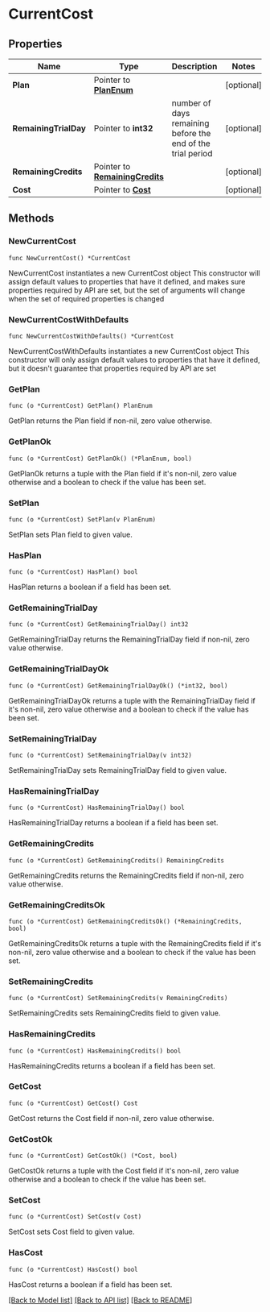 # CurrentCost

## Properties

Name | Type | Description | Notes
------------ | ------------- | ------------- | -------------
**Plan** | Pointer to [**PlanEnum**](PlanEnum.md) |  | [optional] 
**RemainingTrialDay** | Pointer to **int32** | number of days remaining before the end of the trial period | [optional] 
**RemainingCredits** | Pointer to [**RemainingCredits**](RemainingCredits.md) |  | [optional] 
**Cost** | Pointer to [**Cost**](Cost.md) |  | [optional] 

## Methods

### NewCurrentCost

`func NewCurrentCost() *CurrentCost`

NewCurrentCost instantiates a new CurrentCost object
This constructor will assign default values to properties that have it defined,
and makes sure properties required by API are set, but the set of arguments
will change when the set of required properties is changed

### NewCurrentCostWithDefaults

`func NewCurrentCostWithDefaults() *CurrentCost`

NewCurrentCostWithDefaults instantiates a new CurrentCost object
This constructor will only assign default values to properties that have it defined,
but it doesn't guarantee that properties required by API are set

### GetPlan

`func (o *CurrentCost) GetPlan() PlanEnum`

GetPlan returns the Plan field if non-nil, zero value otherwise.

### GetPlanOk

`func (o *CurrentCost) GetPlanOk() (*PlanEnum, bool)`

GetPlanOk returns a tuple with the Plan field if it's non-nil, zero value otherwise
and a boolean to check if the value has been set.

### SetPlan

`func (o *CurrentCost) SetPlan(v PlanEnum)`

SetPlan sets Plan field to given value.

### HasPlan

`func (o *CurrentCost) HasPlan() bool`

HasPlan returns a boolean if a field has been set.

### GetRemainingTrialDay

`func (o *CurrentCost) GetRemainingTrialDay() int32`

GetRemainingTrialDay returns the RemainingTrialDay field if non-nil, zero value otherwise.

### GetRemainingTrialDayOk

`func (o *CurrentCost) GetRemainingTrialDayOk() (*int32, bool)`

GetRemainingTrialDayOk returns a tuple with the RemainingTrialDay field if it's non-nil, zero value otherwise
and a boolean to check if the value has been set.

### SetRemainingTrialDay

`func (o *CurrentCost) SetRemainingTrialDay(v int32)`

SetRemainingTrialDay sets RemainingTrialDay field to given value.

### HasRemainingTrialDay

`func (o *CurrentCost) HasRemainingTrialDay() bool`

HasRemainingTrialDay returns a boolean if a field has been set.

### GetRemainingCredits

`func (o *CurrentCost) GetRemainingCredits() RemainingCredits`

GetRemainingCredits returns the RemainingCredits field if non-nil, zero value otherwise.

### GetRemainingCreditsOk

`func (o *CurrentCost) GetRemainingCreditsOk() (*RemainingCredits, bool)`

GetRemainingCreditsOk returns a tuple with the RemainingCredits field if it's non-nil, zero value otherwise
and a boolean to check if the value has been set.

### SetRemainingCredits

`func (o *CurrentCost) SetRemainingCredits(v RemainingCredits)`

SetRemainingCredits sets RemainingCredits field to given value.

### HasRemainingCredits

`func (o *CurrentCost) HasRemainingCredits() bool`

HasRemainingCredits returns a boolean if a field has been set.

### GetCost

`func (o *CurrentCost) GetCost() Cost`

GetCost returns the Cost field if non-nil, zero value otherwise.

### GetCostOk

`func (o *CurrentCost) GetCostOk() (*Cost, bool)`

GetCostOk returns a tuple with the Cost field if it's non-nil, zero value otherwise
and a boolean to check if the value has been set.

### SetCost

`func (o *CurrentCost) SetCost(v Cost)`

SetCost sets Cost field to given value.

### HasCost

`func (o *CurrentCost) HasCost() bool`

HasCost returns a boolean if a field has been set.


[[Back to Model list]](../README.md#documentation-for-models) [[Back to API list]](../README.md#documentation-for-api-endpoints) [[Back to README]](../README.md)


